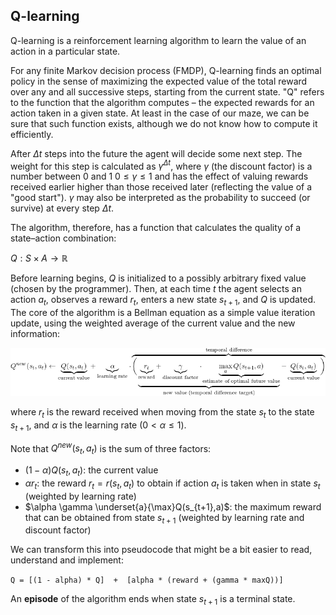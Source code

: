 ## Q-learning

Q-learning is a reinforcement learning algorithm to learn the value of an action in a particular state.

For any finite Markov decision process (FMDP), Q-learning finds an optimal policy in the sense of maximizing the expected value of the total reward over 
any and all successive steps, starting from the current state. "Q" refers to the function that the algorithm computes – the expected rewards for an action taken in a given state.
At least in the case of our maze, we can be sure that such function exists, although we do not know how to compute it efficiently.

After $\Delta t$ steps into the future the agent will decide some next step. The weight for this step is calculated as $\gamma ^{\Delta t}$, where $\gamma$  (the discount factor) is 
a number between 0 and 1 $0\leq \gamma \leq 1$ and has the effect of valuing rewards received earlier higher than those received later (reflecting the value of a "good start"). 
$\gamma$ may also be interpreted as the probability to succeed (or survive) at every step $\Delta t$.

The algorithm, therefore, has a function that calculates the quality of a state–action combination:

$Q:S\times A\to \mathbb {R}$

Before learning begins, $Q$ is initialized to a possibly arbitrary fixed value (chosen by the programmer). Then, at each time $t$ the agent selects an action $a_{t}$, observes a reward $r_{t}$, enters a new state $s_{t+1}$, and $Q$ is updated. The core of the algorithm is a Bellman equation as a simple value iteration update, using the weighted average of the current value and the new information:

![](equation.png)


[//]: # ($$Q^{new}&#40;s_{t},a_{t}&#41;\leftarrow\underbrace{Q&#40;s_{t},a_{t}&#41;}_{\text{current value}}+\underbrace{\alpha }_{\text{learning rate}}\cdot\overbrace{{\bigg&#40;}\underbrace{\underbrace{r_{t}}_{\text{reward}}+\underbrace{\gamma}_{\text{discount factor}}\cdot\underbrace{\max_{a}Q&#40;s_{t+1},a&#41;}_{\text{estimate of optimal future value}}}_{\text{new value &#40;temporal difference target&#41;}}-\underbrace{Q&#40;s_{t},a_{t}&#41;}_{\text{current value}}{\bigg&#41;}}^{\text{temporal difference}}}$$)


where $r_{t}$ is the reward received when moving from the state $s_{t}$ to the state $s_{t+1}$, and $\alpha$  is the learning rate $(0<\alpha \leq 1)$.

Note that $Q^{new}(s_{t},a_{t})$ is the sum of three factors:

- $(1-\alpha )Q(s_{t},a_{t})$: the current value
- $\alpha r_{t}$: the reward $r_{t}=r(s_{t},a_{t})$ to obtain if action $a_{t}$ is taken when in state $s_{t}$ (weighted by learning rate)
- $\alpha \gamma \underset{a}{\max}Q(s_{t+1},a)$: the maximum reward that can be obtained from state $s_{t+1}$ (weighted by learning rate and discount factor)

We can transform this into pseudocode that might be a bit easier to read, understand and implement:

`Q = [(1 - alpha) * Q]  +  [alpha * (reward + (gamma * maxQ))]`

An **episode** of the algorithm ends when state $s_{t+1}$ is a terminal state. 
